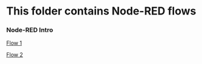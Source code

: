 # This folder contains Node-RED flows

### Node-RED Intro

[Flow 1](Node-RED_Intro/flow1.json)

[Flow 2](Node-RED_Intro/flow2.json)
